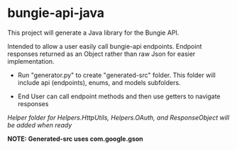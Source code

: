# bungie-api-java

This project will generate a Java library for the Bungie API.

Intended to allow a user easily call bungie-api endpoints. Endpoint responses returned as an Object rather than raw Json for easier implementation.

* Run "generator.py" to create "generated-src" folder.  This folder will include api (endpoints), enums, and models subfolders.

* End User can call endpoint methods and then use getters to navigate responses

*Helper folder for Helpers.HttpUtils, Helpers.OAuth, and ResponseObject will be added when ready*

**NOTE: Generated-src uses com.google.gson**
